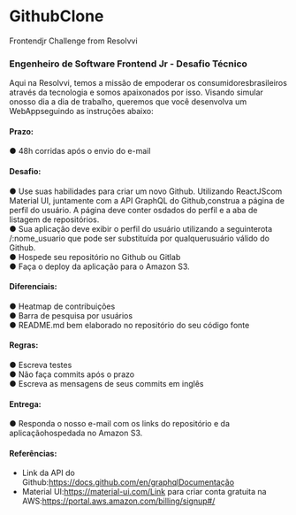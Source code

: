 # GithubClone
Frontendjr Challenge from Resolvvi


### Engenheiro de Software Frontend Jr - Desafio Técnico




<p>Aqui na Resolvvi, temos a missão de empoderar os consumidoresbrasileiros através da tecnologia e somos apaixonados por isso. Visando simular onosso dia a dia de trabalho, queremos que você desenvolva um WebAppseguindo as instruções abaixo:</p>

  #### Prazo:
  ● 48h corridas após o envio do e-mail
  
  #### Desafio:
  ● Use suas habilidades para criar um novo Github.
  Utilizando ReactJScom Material UI, juntamente com a API GraphQL do Github,construa a página de perfil do usuário. A página deve conter osdados do perfil e a aba de     listagem de repositórios.
   <br />
  ● Sua aplicação deve exibir o perfil do usuário utilizando a seguinterota /:nome_usuario que pode ser substituída por qualquerusuário válido do Github.
   <br />
  ● Hospede seu repositório no Github ou Gitlab
   <br />
  ● Faça o deploy da aplicação para o Amazon S3.
  
  #### Diferenciais:
  ● Heatmap de contribuições
   <br />
  ● Barra de pesquisa por usuários
   <br />
  ● README.md bem elaborado no repositório do seu código fonte
  
  #### Regras:
  ● Escreva testes
  <br />
  ● Não faça commits após o prazo
  <br />
  ● Escreva as mensagens de seus commits em inglês
  
  #### Entrega:
  ● Responda o nosso e-mail com os links do repositório e da aplicaçãohospedada no Amazon S3.
  
  #### Referências:
  - Link da API do Github:https://docs.github.com/en/graphqlDocumentação 
  - Material UI:https://material-ui.com/Link para criar conta gratuita na AWS:https://portal.aws.amazon.com/billing/signup#/
